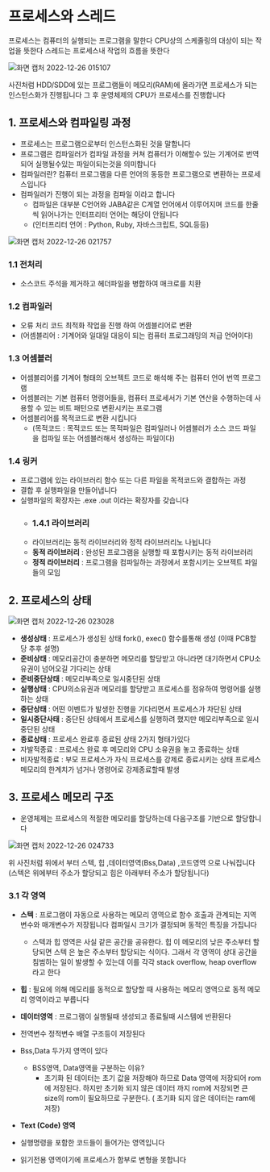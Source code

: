 # 프로세스와 스레드
프로세스는 컴퓨터의 실행되는 프로그램을 말한다 
CPU상의 스케줄링의 대상이 되는 작업을 뜻한다
스레드는 프로세스내 작업의 흐름을 뜻한다

![화면 캡처 2022-12-26 015107](https://user-images.githubusercontent.com/108858309/209486257-45361d14-d4bb-428c-b51a-dc59149c514f.png)

사진처럼 HDD/SDD에 있는 프로그램들이 메모리(RAM)에 올라가면 프로세스가 되는 인스턴스화가 진행됩니다
그 후 운영체제의 CPU가 프로세스를 진행합니다

## 1. 프로세스와 컴파일링 과정
- 프로세스는 프로그램으로부터 인스턴스화된 것을 말합니다
- 프로그램은 컴파일러가 컴파일 과정을 커쳐 컴퓨터가 이해할수 있는 기계어로 번역되어 
실행될수있는 파일이되는것을 의미합니다 
- 컴파일러란? 컴퓨터 프로그램을 다른 언어의 동등한 프로그램으로 변환하는 프로세스입니다
- 컴파일러가 진행이 되는 과정을 컴파일 이라고 합니다
    - 컴파일은 대부분 C언어와 JABA같은 C계열 언어에서 이루어지며 코드를 한줄씩 읽어나가는 인터프리터 언어는 해당이 안됩니다
    - (인터프리터 언어 :  Python, Ruby, 자바스크립트, SQL등등)

![화면 캡처 2022-12-26 021757](https://user-images.githubusercontent.com/108858309/209486336-ff07966e-76c8-4b91-8f23-12ff6c9d7112.png)


### 1.1 전처리
- 소스코드 주석을 제거하고 헤더파일을 병합하여 매크로를 치환

### 1.2 컴파일러
- 오류 처리 코드 최적화 작업을 진행 하여 어셈블리어로 변환
- (어셈블리어 : 기계어와 일대일 대응이 되는 컴퓨터 프로그래밍의 저급 언어이다)

### 1.3 어셈블러
- 어셈블리어를 기계어 형태의 오브젝트 코드로 해석해 주는 컴퓨터 언어 번역 프로그램
- 어셈블러는 기본 컴퓨터 명령어들을, 컴퓨터 프로세서가 기본 연산을 수행하는데 사용할 수 있는 비트 패턴으로 변환시키는 프로그램
- 어셈블리어를 목적코드로 변환 시킵니다
  - (목적코드 : 목적코드 또는 목적파일은 컴파일러나 어셈블러가 소스 코드 파일을 컴파일 또는 어셈블러해서 생성하는 파일이다)

### 1.4 링커
- 프로그램에 있는 라이브러리 함수 또는 다른 파일을 목적코드와 결합하는 과정
- 결합 후 실행파일을 만들어냅니다
- 실행파일의 확장자는 .exe .out 이라는 확장자를 갖습니다
  - ### 1.4.1 라이브러리
  - 라이브러리는 동적 라이브러리와 정적 라이브러리노 나뉩니다
  -  **동적 라이브러리** : 완성된 프로그램을 실행할 때 포함시키는 동적 라이브러리
  -  **정적 라이브러리** : 프로그램을 컴파일하는 과정에서 포함시키는 오브젝트 파일들의 모임

## 2. 프로세스의 상태

![화면 캡처 2022-12-26 023028](https://user-images.githubusercontent.com/108858309/209486349-0492e27e-1701-4bb0-9f17-f5b7f97e3f53.png)


- **생성상태** : 프로세스가 생성된 상태 fork(), exec() 함수를통해 생성 (이때 PCB할당 추후 설명)
- **준비상태** : 메모리공간이 충분하면 메모리를 할당받고 아니라면 대기하면서 CPU소유권이 넘어오길 기다리는 상태
- **준비중단상태** : 메모리부족으로 일시중단된 상태
- **실행상태** : CPU의소유권과 메모리를 할당받고 프로세스를 점유하여 명령어를 실행하는 상태
- **중단상태** : 어떤 이벤트가 발생한 진행을 기다리면서 프로세스가 차단된 상태
- **일시중단사태** : 중단된 상태에서 프로세스를 실행하려 했지만 메모리부족으로 일시중단된 상태
- **종료상태** : 프로세스 완료후 종료된 상태 2가지 형태가있다
- 자발적종료 : 프로세스 완료 후 메모리와 CPU 소유권을 놓고 종료하는 상태
- 비자발적종료 : 부모 프로세스가 자식 프로세스를 강제로 종료시키는 상태 프로세스 메모리의 한계치가 넘거나 명령어로 강제종료할때 발생

## 3. 프로세스 메모리 구조
- 운영체제는 프로세스의 적절한 메모리를 할당하는데 다음구조를 기반으로 할당합니다

![화면 캡처 2022-12-26 024733](https://user-images.githubusercontent.com/108858309/209486356-27321ed8-7fd2-4552-9c0e-aa79e7cbaab2.png)

위 사진처럼 위에서 부터 스텍, 힙 ,데이터영역(Bss,Data) ,코드영역 으로 나눠집니다 (스텍은 위에부터 주소가 할당되고 힙은 아래부터 주소가 할당됩니다)
### 3.1 각 영역
- **스텍** : 프로그램이 자동으로 사용하는 메모리 영역으로 함수 호출과 관계되는 지역변수와 매개변수가 저장됩니다 컴파일시 크기가 결정되며 동적인 특징을 가집니다 
  - 스텍과 힙 영역은 사실 같은 공간을 공유한다. 힙 이 메모리의 낮은 주소부터 할당되면 스텍 은 높은 주소부터 할당되는 식이다. 그래서 각 영역이 상대 공간을 침범하는 일이 발생할 수 있는데 이를 각각 stack overflow, heap overflow 라고 한다
- **힙** : 필요에 의해 메모리를 동적으로 할당할 때 사용하는 메모리 영역으로 동적 메모리 영역이라고 부릅니다
- **데이터영역** : 프로그램이 실행될때 생성되고 종료될때 시스템에 반환된다
- 전역변수 정적변수 배열 구조등이 저장된다
- Bss,Data 두가지 영역이 있다
  - BSS영역, Data영역을 구분하는 이유?
    - 초기화 된 데이터는 초기 값을 저장해야 하므로 Data 영역에 저장되어 rom에 저장된다. 하지만 초기화 되지 않은 데이터 까지 rom에 저장되면 큰 size의 rom이 필요하므로 구분한다. ( 초기화 되지 않은 데이터는 ram에 저장)

- **Text (Code) 영역**
- 실행명령을 포함한 코드들이 들어가는 영역입니다
- 읽기전용 영역이기에 프로세스가 함부로 변형을 못합니다


